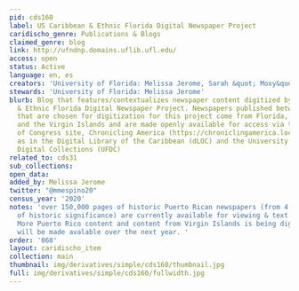 ```yaml
---
pid: cds160
label: US Caribbean & Ethnic Florida Digital Newspaper Project
caridischo_genre: Publications & Blogs
claimed_genre: blog
link: http://ufndnp.domains.uflib.ufl.edu/
access: open
status: Active
language: en, es
creators: 'University of Florida: Melissa Jerome, Sarah &quot; Moxy&quot;  Moczygemba '
stewards: 'University of Florida: Melissa Jerome'
blurb: Blog that features/contextualizes newspaper content digitized by the US Caribbean
  & Ethnic Florida Digital Newspaper Project. Newspapers published between 1800-1963
  that are chosen for digitization for this project come from Florida, Puerto Rico
  and the Virgin Islands and are made openly available for access via the Library
  of Congress site, Chronicling America (https://chroniclingamerica.loc.gov/) as well
  as in the Digital Library of the Caribbean (dLOC) and the University of Florida
  Digital Collections (UFDC)
related_to: cds31
sub_collections:
open_data:
added_by: Melissa Jerome
twitter: "@mmespino20"
census_year: '2020'
notes: 'over 150,000 pages of historic Puerto Rican newspapers (from 4 unique titles
  of historic significance) are currently available for viewing & text searching;
  More Puerto Rico content and content from Virgin Islands is being digitized and
  will be made avalable over the next year. '
order: '068'
layout: caridischo_item
collection: main
thumbnail: img/derivatives/simple/cds160/thumbnail.jpg
full: img/derivatives/simple/cds160/fullwidth.jpg
---
```

